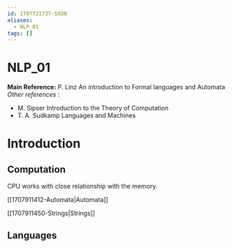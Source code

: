 ```yaml
---
id: 1707721737-SXDN
aliases:
  - NLP_01
tags: []
---
```


# NLP_01

**Main Reference:** P. Linz An introduction to Formal languages and Automata
_Other references_ :

- M. Sipser Introduction to the Theory of Computation
- T. A. Sudkamp Languages and Machines

# Introduction

## Computation

CPU works with close relationship with the memory.

[[1707911412-Automata|Automata]]

[[1707911450-Strings|Strings]]

## Languages
